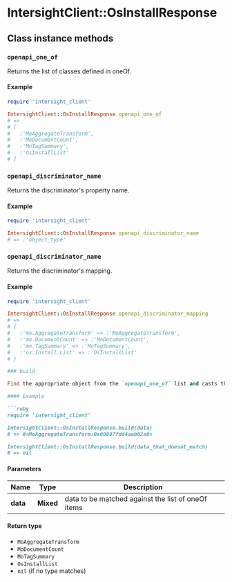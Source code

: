 # IntersightClient::OsInstallResponse

## Class instance methods

### `openapi_one_of`

Returns the list of classes defined in oneOf.

#### Example

```ruby
require 'intersight_client'

IntersightClient::OsInstallResponse.openapi_one_of
# =>
# [
#   :'MoAggregateTransform',
#   :'MoDocumentCount',
#   :'MoTagSummary',
#   :'OsInstallList'
# ]
```

### `openapi_discriminator_name`

Returns the discriminator's property name.

#### Example

```ruby
require 'intersight_client'

IntersightClient::OsInstallResponse.openapi_discriminator_name
# => :'object_type'
```

### `openapi_discriminator_name`

Returns the discriminator's mapping.

#### Example

```ruby
require 'intersight_client'

IntersightClient::OsInstallResponse.openapi_discriminator_mapping
# =>
# {
#   :'mo.AggregateTransform' => :'MoAggregateTransform',
#   :'mo.DocumentCount' => :'MoDocumentCount',
#   :'mo.TagSummary' => :'MoTagSummary',
#   :'os.Install.List' => :'OsInstallList'
# }

### build

Find the appropriate object from the `openapi_one_of` list and casts the data into it.

#### Example

```ruby
require 'intersight_client'

IntersightClient::OsInstallResponse.build(data)
# => #<MoAggregateTransform:0x00007fdd4aab02a0>

IntersightClient::OsInstallResponse.build(data_that_doesnt_match)
# => nil
```

#### Parameters

| Name | Type | Description |
| ---- | ---- | ----------- |
| **data** | **Mixed** | data to be matched against the list of oneOf items |

#### Return type

- `MoAggregateTransform`
- `MoDocumentCount`
- `MoTagSummary`
- `OsInstallList`
- `nil` (if no type matches)

